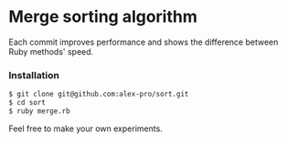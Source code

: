 # Merge sorting algorithm

Each commit improves performance and shows the difference between Ruby methods' speed.

### Installation

```sh
$ git clone git@github.com:alex-pro/sort.git
$ cd sort
$ ruby merge.rb
```

Feel free to make your own experiments.
